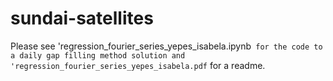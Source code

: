 # sundai-satellites

Please see 'regression_fourier_series_yepes_isabela.ipynb` for the code to a daily gap filling method solution and 'regression_fourier_series_yepes_isabela.pdf` for a readme.